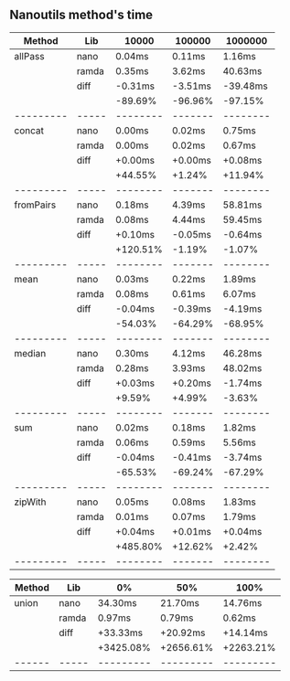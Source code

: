 ## Nanoutils method's time
| Method    | Lib   |    10000 |  100000 |  1000000 |
| --------- | ----- | -------- | ------- | -------- |
| allPass   | nano  |   0.04ms |  0.11ms |   1.16ms |
|           | ramda |   0.35ms |  3.62ms |  40.63ms |
|           | diff  |  -0.31ms | -3.51ms | -39.48ms |
|           |       |  -89.69% | -96.96% |  -97.15% |
| --------- | ----- | -------- | ------- | -------- |
| concat    | nano  |   0.00ms |  0.02ms |   0.75ms |
|           | ramda |   0.00ms |  0.02ms |   0.67ms |
|           | diff  |  +0.00ms | +0.00ms |  +0.08ms |
|           |       |  +44.55% |  +1.24% |  +11.94% |
| --------- | ----- | -------- | ------- | -------- |
| fromPairs | nano  |   0.18ms |  4.39ms |  58.81ms |
|           | ramda |   0.08ms |  4.44ms |  59.45ms |
|           | diff  |  +0.10ms | -0.05ms |  -0.64ms |
|           |       | +120.51% |  -1.19% |   -1.07% |
| --------- | ----- | -------- | ------- | -------- |
| mean      | nano  |   0.03ms |  0.22ms |   1.89ms |
|           | ramda |   0.08ms |  0.61ms |   6.07ms |
|           | diff  |  -0.04ms | -0.39ms |  -4.19ms |
|           |       |  -54.03% | -64.29% |  -68.95% |
| --------- | ----- | -------- | ------- | -------- |
| median    | nano  |   0.30ms |  4.12ms |  46.28ms |
|           | ramda |   0.28ms |  3.93ms |  48.02ms |
|           | diff  |  +0.03ms | +0.20ms |  -1.74ms |
|           |       |   +9.59% |  +4.99% |   -3.63% |
| --------- | ----- | -------- | ------- | -------- |
| sum       | nano  |   0.02ms |  0.18ms |   1.82ms |
|           | ramda |   0.06ms |  0.59ms |   5.56ms |
|           | diff  |  -0.04ms | -0.41ms |  -3.74ms |
|           |       |  -65.53% | -69.24% |  -67.29% |
| --------- | ----- | -------- | ------- | -------- |
| zipWith   | nano  |   0.05ms |  0.08ms |   1.83ms |
|           | ramda |   0.01ms |  0.07ms |   1.79ms |
|           | diff  |  +0.04ms | +0.01ms |  +0.04ms |
|           |       | +485.80% | +12.62% |   +2.42% |
| --------- | ----- | -------- | ------- | -------- |

| Method | Lib   |        0% |       50% |      100% |
| ------ | ----- | --------- | --------- | --------- |
| union  | nano  |   34.30ms |   21.70ms |   14.76ms |
|        | ramda |    0.97ms |    0.79ms |    0.62ms |
|        | diff  |  +33.33ms |  +20.92ms |  +14.14ms |
|        |       | +3425.08% | +2656.61% | +2263.21% |
| ------ | ----- | --------- | --------- | --------- |

